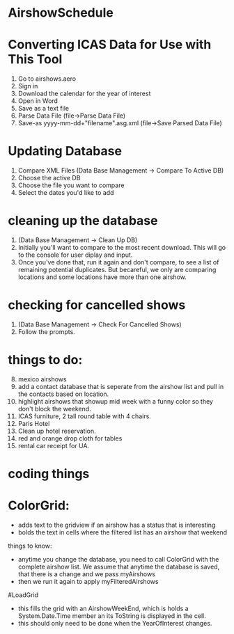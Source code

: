 # AirshowSchedule
# Converting ICAS Data for Use with This Tool

1. Go to airshows.aero
2. Sign in
3. Download the calendar for the year of interest
4. Open in Word
5. Save as a text file
6. Parse Data File (file->Parse Data File)
7. Save-as yyyy-mm-dd+"filename".asg.xml (file->Save Parsed Data File)

# Updating Database

1. Compare XML Files (Data Base Management -> Compare To Active DB)
2. Choose the active DB
3. Choose the file you want to compare
4. Select the dates you'd like to add

# cleaning up the database

1. (Data Base Management -> Clean Up DB)
2. Initially you'll want to compare to the most recent download.  This will go to the console for user diplay and input. 
3. Once you've done that, run it again and don't compare, to see a list of remaining potential duplicates.  But becareful, we only are comparing locations and some locations have more than one airshow. 

# checking for cancelled shows

1. (Data Base Management -> Check For Cancelled Shows)
2. Follow the prompts.

# things to do:
8) mexico airshows
9) add a contact database that is seperate from the airshow list and pull in the contacts based on location. 
12) highlight airshows that showup mid week with a funny color so they don't block the weekend.
14) ICAS furniture, 2 tall round table with 4 chairs.
16) Paris Hotel
17) Clean up hotel reservation. 
18) red and orange drop cloth for tables
19) rental car receipt for UA.

# coding things
# ColorGrid: 
 - adds text to the gridview if an airshow has a status that is interesting
 - bolds the text in cells where the filtered list has an airshow that weekend
 
 things to know:
 - anytime you change the database, you need to call ColorGrid with the complete airshow list.  We assume that anytime the database is saved, that there is a change and we pass myAirshows
 - then we run it again to apply myFilteredAirshows


 #LoadGrid
 - this fills the grid with an AirshowWeekEnd, which is holds a System.Date.Time member an its ToString is displayed in the cell.
 - this should only need to be done when the YearOfInterest changes.

